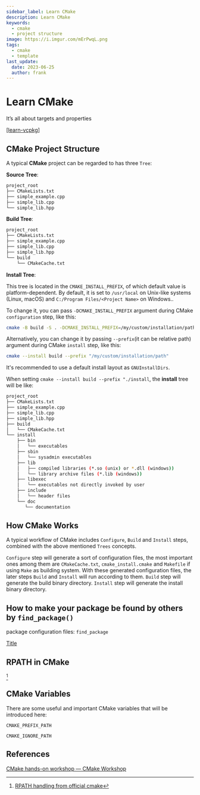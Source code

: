 ```yaml
---
sidebar_label: Learn CMake
description: Learn CMake
keywords:
  - cmake
  - project structure
image: https://i.imgur.com/mErPwqL.png
tags:
  - cmake
  - template
last_update:
  date: 2023-06-25
  author: frank
---
```


# Learn CMake

It’s all about targets and properties

<!--truncate-->

[[learn-vcpkg]](./learn-vcpkg.md)

## CMake Project Structure

A typical **CMake** project can be regarded to has three `Tree`:

**Source Tree**:

```sh
project_root
├── CMakeLists.txt
├── simple_example.cpp
├── simple_lib.cpp
└── simple_lib.hpp
```

**Build Tree**:

```sh
project_root
├── CMakeLists.txt
├── simple_example.cpp
├── simple_lib.cpp
├── simple_lib.hpp
└── build
    └── CMakeCache.txt
```

**Install Tree**:

This tree is located in the `CMAKE_INSTALL_PREFIX`, of which default value is platform-dependent. By default, it is set to `/usr/local` on Unix-like systems (Linux, macOS) and `C:/Program Files/<Project Name>` on Windows..

To change it, you can pass `-DCMAKE_INSTALL_PREFIX` argument during CMake `configuration` step, like this:

```sh
cmake -B build -S . -DCMAKE_INSTALL_PREFIX=/my/custom/installation/path
```

Alternatively, you can change it by passing `--prefix`(it can be relative path) argument during CMake `install` step, like this:

```sh
cmake --install build --prefix "/my/custom/installation/path"
```

It's recommended to use a default install layout as `GNUInstallDirs`.

When setting `cmake --install build --prefix "./install`, the **install** tree will be like:

```sh
project_root
├── CMakeLists.txt
├── simple_example.cpp
├── simple_lib.cpp
├── simple_lib.hpp
├── build
│   └── CMakeCache.txt
└── install
    ├── bin
    │   └── executables
    ├── sbin
    │   └── sysadmin executables
    ├── lib
    │   ├── compiled libraries (*.so (unix) or *.dll (windows))
    │   └── library archive files (*.lib (windows))
    ├── libexec
    │   └── executables not directly invoked by user
    ├── include
    │   └── header files
    └── doc
       └── documentation
```

## How CMake Works

A typical workflow of CMake includes `Configure`, `Build` and `Install` steps, combined with the above mentioned `Trees` concepts.

`Configure` step will generate a sort of configuration files, the most important ones among them are `CMakeCache.txt`, `cmake_install.cmake` and `Makefile` if using `Make` as building system. With these generated configuration files, the later steps `Build` and `Install` will run according to them.
`Build` step will generate the build binary directory.
`Install` step will generate the install binary directory.

## How to make your package be found by others by `find_package()`

package configuration files: `find_package`

[Title](https://cmake.org/cmake/help/latest/guide/importing-exporting/index.html#importing-targets)

## RPATH in CMake

[^rpath]

## CMake Variables

There are some useful and important CMake variables that will be introduced here:

`CMAKE_PREFIX_PATH`

`CMAKE_IGNORE_PATH`

## References

[CMake hands-on workshop — CMake Workshop](https://enccs.github.io/cmake-workshop/)
[^rpath]: [RPATH handling from official cmake](https://gitlab.kitware.com/cmake/community/-/wikis/doc/cmake/RPATH-handling)
